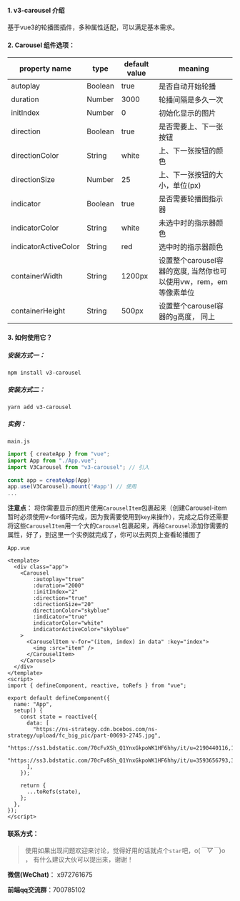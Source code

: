 #### 1. v3-carousel 介绍
基于vue3的轮播图插件，多种属性适配，可以满足基本需求。

#### 2.  Carousel 组件选项：

| property name        | type    | default value | meaning                                                      |
| -------------------- | ------- | ------------- | ------------------------------------------------------------ |
| autoplay             | Boolean | true          | 是否自动开始轮播                                             |
| duration             | Number  | 3000          | 轮播间隔是多久一次                                           |
| initIndex            | Number  | 0             | 初始化显示的图片                                             |
| direction            | Boolean | true          | 是否需要上、下一张按钮                                       |
| directionColor       | String  | white         | 上、下一张按钮的颜色                                         |
| directionSize        | Number  | 25            | 上、下一张按钮的大小，单位(px)                               |
| indicator            | Boolean | true          | 是否需要轮播图指示器                                         |
| indicatorColor       | String  | white         | 未选中时的指示器颜色                                         |
| indicatorActiveColor | String  | red           | 选中时的指示器颜色                                           |
| containerWidth       | String  | 1200px        | 设置整个carousel容器的宽度, 当然你也可以使用vw，rem，em等像素单位 |
| containerHeight      | String  | 500px         | 设置整个carousel容器的g高度， 同上                           |

#### 3. 如何使用它？
##### 安装方式一：
```shell
npm install v3-carousel
```
##### 安装方式二：
```shell
yarn add v3-carousel
```
##### 实例：
`main.js`

```js
import { createApp } from "vue";
import App from "./App.vue";
import V3Carousel from "v3-carousel"; // 引入

const app = createApp(App)
app.use(V3Carousel).mount('#app') // 使用
...
```
**注意点**： 将你需要显示的图片使用`CarouselItem`包裹起来（创建Carousel-item暂时必须使用v-for循环完成，因为我需要使用到`key`来操作），完成之后你还需要将这些`CarouselItem`用一个大的`Carousel`包裹起来，再给`Carousel`添加你需要的属性，好了，到这里一个实例就完成了，你可以去网页上查看轮播图了

`App.vue`

```vue
<template>
  <div class="app">
    <Carousel
        :autoplay="true"
        :duration="2000"
        :initIndex="2"
        :direction="true"
        :directionSize="20"
        directionColor="skyblue"
        :indicator="true"
        indicatorColor="white"
        indicatorActiveColor="skyblue"
    >
      <CarouselItem v-for="(item, index) in data" :key="index">
        <img :src="item" />
      </CarouselItem>
    </Carousel>
  </div>
</template>
<script>
import { defineComponent, reactive, toRefs } from "vue";

export default defineComponent({
  name: "App",
  setup() {
    const state = reactive({
      data: [
        "https://ns-strategy.cdn.bcebos.com/ns-strategy/upload/fc_big_pic/part-00693-2745.jpg",
        "https://ss1.bdstatic.com/70cFvXSh_Q1YnxGkpoWK1HF6hhy/it/u=2190440116,1436403087&fm=26&gp=0.jpg",
        "https://ss3.bdstatic.com/70cFv8Sh_Q1YnxGkpoWK1HF6hhy/it/u=3593656793,3600757928&fm=26&gp=0.jpg",
      ],
    });

    return {
      ...toRefs(state),
    };
  },
});
</script>
```

#### 联系方式：

>  使用如果出现问题欢迎来讨论，觉得好用的话就点个`star`吧，o(*￣▽￣*)o ， 有什么建议大伙可以提出来，谢谢！

**微信(WeChat)**： x972761675

**前端qq交流群**：700785102

